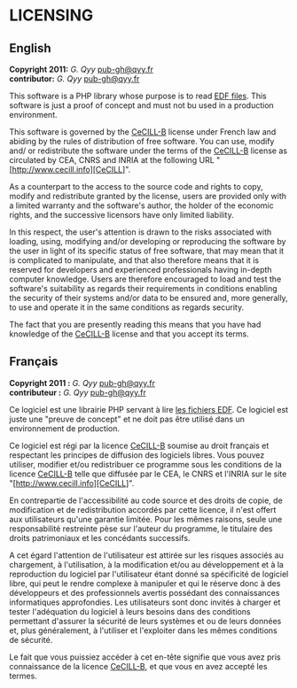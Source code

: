 # LICENSING

## English

**Copyright 2011:** _G. Qyy_ <pub-gh@qyy.fr>  
**contributor:** _G. Qyy_ <pub-gh@qyy.fr>  

This software is a PHP library whose purpose is to read [EDF files][edf]. This
software is just a proof of concept and must not bu used in a production
environment.

This software is governed by the [CeCILL-B][CeCILL-B-en] license under French
law and abiding by the rules of distribution of free software. You can use,
modify and/ or redistribute the software under the terms of the
[CeCILL-B][CeCILL-B-en] license as circulated by CEA, CNRS and INRIA at the
following URL "[http://www.cecill.info][CeCILL]".

As a counterpart to the access to the source code and rights to copy, modify
and redistribute granted by the license, users are provided only with a
limited warranty and the software's author, the holder of the economic rights,
and the successive licensors have only limited liability.

In this respect, the user's attention is drawn to the risks associated with
loading, using, modifying and/or developing or reproducing the software by the
user in light of its specific status of free software, that may mean that it
is complicated to manipulate, and that also therefore means that it is
reserved for developers and experienced professionals having in-depth computer
knowledge. Users are therefore encouraged to load and test the software's
suitability as regards their requirements in conditions enabling the security
of their systems and/or data to be ensured and, more generally, to use and
operate it in the same conditions as regards security.

The fact that you are presently reading this means that you have had knowledge
of the [CeCILL-B][CeCILL-B-en] license and that you accept its terms.

## Français

**Copyright 2011 :** _G. Qyy_ <pub-gh@qyy.fr>  
**contributeur :** _G. Qyy_ <pub-gh@qyy.fr>  

Ce logiciel est une librairie PHP servant à lire [les fichiers EDF][edf]. Ce
logiciel est juste une "preuve de concept" et ne doit pas être utilisé dans un
environnement de production.

Ce logiciel est régi par la licence [CeCILL-B][CeCILL-B-fr] soumise au droit
français et respectant les principes de diffusion des logiciels libres. Vous
pouvez utiliser, modifier et/ou redistribuer ce programme sous les conditions
de la licence [CeCILL-B][CeCILL-B-fr] telle que diffusée par le CEA, le CNRS
et l'INRIA sur le site "[http://www.cecill.info][CeCILL]".

En contrepartie de l'accessibilité au code source et des droits de copie, de
modification et de redistribution accordés par cette licence, il n'est offert
aux utilisateurs qu'une garantie limitée. Pour les mêmes raisons, seule une
responsabilité restreinte pèse sur l'auteur du programme, le titulaire des
droits patrimoniaux et les concédants successifs.

A cet égard l'attention de l'utilisateur est attirée sur les risques associés
au chargement, à l'utilisation, à la modification et/ou au développement et à
la reproduction du logiciel par l'utilisateur étant donné sa spécificité de
logiciel libre, qui peut le rendre complexe à manipuler et qui le réserve donc
à des développeurs et des professionnels avertis possédant des connaissances
informatiques approfondies. Les utilisateurs sont donc invités à charger et
tester l'adéquation du logiciel à leurs besoins dans des conditions permettant
d'assurer la sécurité de leurs systèmes et ou de leurs données et, plus
généralement, à l'utiliser et l'exploiter dans les mêmes conditions de
sécurité.

Le fait que vous puissiez accéder à cet en-tête signifie que vous avez pris
connaissance de la licence [CeCILL-B][CeCILL-B-fr], et que vous en avez
accepté les termes.

[edf]: http://www.edfplus.info "European Data Format"
[CeCILL-B-en]: http://www.cecill.info/licences/Licence_CeCILL-B_V1-en.txt "CeCILL-B FREE SOFTWARE LICENSE AGREEMENT"
[CeCILL-B-fr]: http://www.cecill.info/licences/Licence_CeCILL-B_V1-fr.txt "CONTRAT DE LICENCE DE LOGICIEL LIBRE CeCILL-B"
[CeCILL]: http://www.cecill.info "Licence française de logiciel libre"